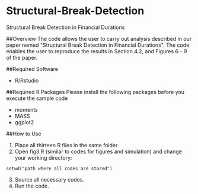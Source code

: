 # Structural-Break-Detection
Structural Break Detection in Financial Durations

##Overview
The code allows the user to carry out analysis described in our paper nemed "Structural Break Detection in Financial Durations". The code enables the user to reproduce the results in Section 4.2, and Figures 6 - 9 of the paper. 

##Required Software
*  R/Rstudio 

##Required R Packages
Please install the following packages before you execute the sample code

* moments
* MASS
* ggplot2

##How to Use

1. Place all thirteen R files in the same folder.
2. Open fig3.R (similar to codes for figures and simulation) and change your working directory:
```{evaluate = FALSE}
setwd("path where all codes are stored")
```
3. Source all necessary codes.
4. Run the code.
